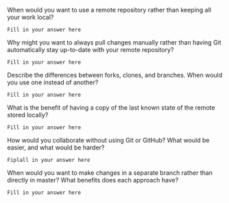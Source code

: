 When would you want to use a remote repository rather than keeping all your work
local?

    Fill in your answer here

Why might you want to always pull changes manually rather than having Git
automatically stay up-to-date with your remote repository?

    Fill in your answer here

Describe the differences between forks, clones, and branches.  When would you
use one instead of another?

    Fill in your answer here

What is the benefit of having a copy of the last known state of the remote
stored locally?

    Fill in your answer here

How would you collaborate without using Git or GitHub?  What would be easier,
and what would be harder?

    Fiplall in your answer here

When would you want to make changes in a separate branch rather than directly in
master?  What benefits does each approach have?

    Fill in your answer here